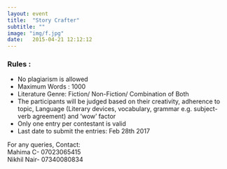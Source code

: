 ```yaml
---
layout: event
title:  "Story Crafter"
subtitle: ""
image: "img/f.jpg"
date:   2015-04-21 12:12:12
---
```


### Rules : 
- No plagiarism is allowed
- Maximum Words : 1000
- Literature Genre: Fiction/ Non-Fiction/ Combination of Both
- The participants will be judged based on their creativity, adherence to topic, Language (Literary devices, vocabulary, grammar e.g. subject-verb agreement) and ‘wow’ factor
- Only one entry per contestant is valid
- Last date to submit the entries: Feb 28th 2017

For any queries, Contact:
<br>Mahima C- 07023065415
<br>Nikhil Nair- 07340080834